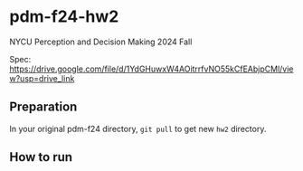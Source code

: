 # pdm-f24-hw2
NYCU Perception and Decision Making 2024 Fall

Spec: https://drive.google.com/file/d/1YdGHuwxW4AOitrrfvNO55kCfEAbjpCMl/view?usp=drive_link

## Preparation
In your original pdm-f24 directory, `git pull` to get new `hw2` directory.

## How to run
